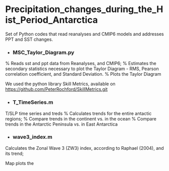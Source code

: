# Precipitation_changes_during_the_Hist_Period_Antarctica
Set of Python codes that read reanalyses and CMIP6 models and addresses PPT and SST changes.

* ### MSC_Taylor_Diagram.py
% Reads sst and ppt data from Reanalyses, and CMIP6;
% Estimates the secondary statistics necessary to plot the Taylor Diagram - RMS, Pearson correlation coefficient, and Standard Deviation.
% Plots the Taylor Diagram

We used the python library Skill Metrics, available on
<https://github.com/PeterRochford/SkillMetrics.git>

* ### T_TimeSeries.m

T/SLP time series and treds
% Calculates trends for the entire antactic regions;
% Compare trends in the continent vs. in the ocean
% Compare trends in the Antarctic Peninsula vs. in East Antarctica
 
* ### wave3_index.m

Calculates the Zonal Wave 3 (ZW3) index, according to Raphael (2004), and its trend;

Map plots the 
